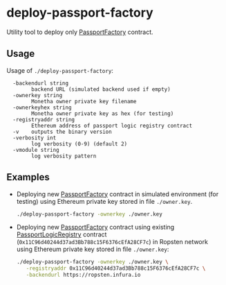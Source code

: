 # deploy-passport-factory

Utility tool to deploy only [PassportFactory](../../contracts/code/PassportFactory.sol) contract.

## Usage

Usage of `./deploy-passport-factory`:
```
  -backendurl string
    	backend URL (simulated backend used if empty)
  -ownerkey string
    	Monetha owner private key filename
  -ownerkeyhex string
    	Monetha owner private key as hex (for testing)
  -registryaddr string
    	Ethereum address of passport logic registry contract
  -v	outputs the binary version
  -verbosity int
    	log verbosity (0-9) (default 2)
  -vmodule string
    	log verbosity pattern
```


## Examples

* Deploying new [PassportFactory](../../contracts/code/PassportFactory.sol) contract in simulated environment 
  (for testing) using Ethereum private key stored in file `./owner.key`.
  ```bash
  ./deploy-passport-factory -ownerkey ./owner.key
  ```
  
* Deploying new [PassportFactory](../../contracts/code/PassportFactory.sol) contract using existing
  [PassportLogicRegistry](../../contracts/code/PassportLogicRegistry.sol) contract (`0x11C96d40244d37ad3Bb788c15F6376cEfA28CF7c`) in Ropsten network using Ethereum private 
  key stored in file `./owner.key`:
  ```bash
  ./deploy-passport-factory -ownerkey ./owner.key \
     -registryaddr 0x11C96d40244d37ad3Bb788c15F6376cEfA28CF7c \
     -backendurl https://ropsten.infura.io 
  ```  